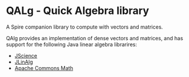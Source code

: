QALg - Quick Algebra library
============================

A Spire companion library to compute with vectors and matrices.

QAlg provides an implementation of dense vectors and matrices, and has support for
the following Java linear algebra librarires:

- [JScience](http://jscience.org)
- [JLinAlg](http://jlinalg.sourceforge.net)
- [Apache Commons Math](https://commons.apache.org/proper/commons-math/)
